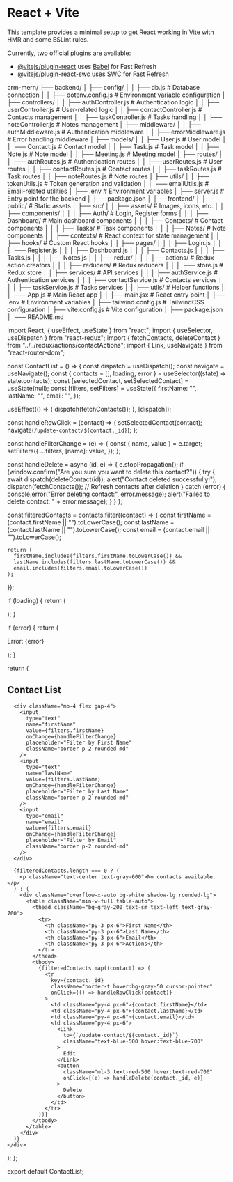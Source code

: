 # React + Vite

This template provides a minimal setup to get React working in Vite with HMR and some ESLint rules.

Currently, two official plugins are available:

- [@vitejs/plugin-react](https://github.com/vitejs/vite-plugin-react/blob/main/packages/plugin-react/README.md) uses [Babel](https://babeljs.io/) for Fast Refresh
- [@vitejs/plugin-react-swc](https://github.com/vitejs/vite-plugin-react-swc) uses [SWC](https://swc.rs/) for Fast Refresh


crm-mern/
├── backend/
│   ├── config/
│   │   ├── db.js              # Database connection
│   │   ├── dotenv.config.js   # Environment variable configuration
│   ├── controllers/
│   │   ├── authController.js  # Authentication logic
│   │   ├── userController.js  # User-related logic
│   │   ├── contactController.js # Contacts management
│   │   ├── taskController.js  # Tasks handling
│   │   ├── noteController.js  # Notes management
│   ├── middleware/
│   │   ├── authMiddleware.js  # Authentication middleware
│   │   ├── errorMiddleware.js # Error handling middleware
│   ├── models/
│   │   ├── User.js            # User model
│   │   ├── Contact.js         # Contact model
│   │   ├── Task.js            # Task model
│   │   ├── Note.js            # Note model
│   │   ├── Meeting.js         # Meeting model
│   ├── routes/
│   │   ├── authRoutes.js      # Authentication routes
│   │   ├── userRoutes.js      # User routes
│   │   ├── contactRoutes.js   # Contact routes
│   │   ├── taskRoutes.js      # Task routes
│   │   ├── noteRoutes.js      # Note routes
│   ├── utils/
│   │   ├── tokenUtils.js      # Token generation and validation
│   │   ├── emailUtils.js      # Email-related utilities
│   ├── .env                   # Environment variables
│   ├── server.js              # Entry point for the backend
│   ├── package.json
│
├── frontend/
│   ├── public/                # Static assets
│   ├── src/
│   │   ├── assets/            # Images, icons, etc.
│   │   ├── components/
│   │   │   ├── Auth/          # Login, Register forms
│   │   │   ├── Dashboard/     # Main dashboard components
│   │   │   ├── Contacts/      # Contact components
│   │   │   ├── Tasks/         # Task components
│   │   │   ├── Notes/         # Note components
│   │   ├── contexts/          # React context for state management
│   │   ├── hooks/             # Custom React hooks
│   │   ├── pages/
│   │   │   ├── Login.js
│   │   │   ├── Register.js
│   │   │   ├── Dashboard.js
│   │   │   ├── Contacts.js
│   │   │   ├── Tasks.js
│   │   │   ├── Notes.js
│   │   ├── redux/
│   │   │   ├── actions/       # Redux action creators
│   │   │   ├── reducers/      # Redux reducers
│   │   │   ├── store.js       # Redux store
│   │   ├── services/          # API services
│   │   │   ├── authService.js # Authentication services
│   │   │   ├── contactService.js # Contacts services
│   │   │   ├── taskService.js # Tasks services
│   │   ├── utils/             # Helper functions
│   │   ├── App.js             # Main React app
│   │   ├── main.jsx           # React entry point
│   ├── .env                   # Environment variables
│   ├── tailwind.config.js     # TailwindCSS configuration
│   ├── vite.config.js         # Vite configuration
│   ├── package.json
│
├── README.md















import React, { useEffect, useState } from "react";
import { useSelector, useDispatch } from "react-redux";
import { fetchContacts, deleteContact } from "../../redux/actions/contactActions";
import { Link, useNavigate } from "react-router-dom";

const ContactList = () => {
  const dispatch = useDispatch();
  const navigate = useNavigate();
  const { contacts = [], loading, error } = useSelector((state) => state.contacts);
  const [selectedContact, setSelectedContact] = useState(null);
  const [filters, setFilters] = useState({
    firstName: "",
    lastName: "",
    email: "",
  });

  useEffect(() => {
    dispatch(fetchContacts());
  }, [dispatch]);

  const handleRowClick = (contact) => {
    setSelectedContact(contact);
    navigate(`/update-contact/${contact._id}`);
  };

  const handleFilterChange = (e) => {
    const { name, value } = e.target;
    setFilters({
      ...filters,
      [name]: value,
    });
  };

  const handleDelete = async (id, e) => {
    e.stopPropagation();
    if (window.confirm("Are you sure you want to delete this contact?")) {
      try {
        await dispatch(deleteContact(id));
        alert("Contact deleted successfully!");
        dispatch(fetchContacts()); // Refresh contacts after deletion
      } catch (error) {
        console.error("Error deleting contact:", error.message);
        alert("Failed to delete contact: " + error.message);
      }
    }
  };

  const filteredContacts = contacts.filter((contact) => {
    const firstName = (contact.firstName || "").toLowerCase();
    const lastName = (contact.lastName || "").toLowerCase();
    const email = (contact.email || "").toLowerCase();

    return (
      firstName.includes(filters.firstName.toLowerCase()) &&
      lastName.includes(filters.lastName.toLowerCase()) &&
      email.includes(filters.email.toLowerCase())
    );
  });

  if (loading) {
    return (
      <div className="flex justify-center items-center p-6">
        <div className="spinner-border animate-spin inline-block w-8 h-8 border-4 rounded-full border-t-transparent border-primary"></div>
      </div>
    );
  }

  if (error) {
    return (
      <div className="text-red-600 font-semibold text-center">
        <p>Error: {error}</p>
      </div>
    );
  }

  return (
    <div className="container mx-auto p-6">
      <h2 className="text-2xl font-bold text-gray-800 mb-6">Contact List</h2>

      <div className="mb-4 flex gap-4">
        <input
          type="text"
          name="firstName"
          value={filters.firstName}
          onChange={handleFilterChange}
          placeholder="Filter by First Name"
          className="border p-2 rounded-md"
        />
        <input
          type="text"
          name="lastName"
          value={filters.lastName}
          onChange={handleFilterChange}
          placeholder="Filter by Last Name"
          className="border p-2 rounded-md"
        />
        <input
          type="email"
          name="email"
          value={filters.email}
          onChange={handleFilterChange}
          placeholder="Filter by Email"
          className="border p-2 rounded-md"
        />
      </div>

      {filteredContacts.length === 0 ? (
        <p className="text-center text-gray-600">No contacts available.</p>
      ) : (
        <div className="overflow-x-auto bg-white shadow-lg rounded-lg">
          <table className="min-w-full table-auto">
            <thead className="bg-gray-200 text-sm text-left text-gray-700">
              <tr>
                <th className="py-3 px-6">First Name</th>
                <th className="py-3 px-6">Last Name</th>
                <th className="py-3 px-6">Email</th>
                <th className="py-3 px-6">Actions</th>
              </tr>
            </thead>
            <tbody>
              {filteredContacts.map((contact) => (
                <tr
                  key={contact._id}
                  className="border-t hover:bg-gray-50 cursor-pointer"
                  onClick={() => handleRowClick(contact)}
                >
                  <td className="py-4 px-6">{contact.firstName}</td>
                  <td className="py-4 px-6">{contact.lastName}</td>
                  <td className="py-4 px-6">{contact.email}</td>
                  <td className="py-4 px-6">
                    <Link
                      to={`/update-contact/${contact._id}`}
                      className="text-blue-500 hover:text-blue-700"
                    >
                      Edit
                    </Link>
                    <button
                      className="ml-3 text-red-500 hover:text-red-700"
                      onClick={(e) => handleDelete(contact._id, e)}
                    >
                      Delete
                    </button>
                  </td>
                </tr>
              ))}
            </tbody>
          </table>
        </div>
      )}
    </div>
  );
};

export default ContactList;
